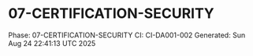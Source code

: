 # 07-CERTIFICATION-SECURITY
Phase: 07-CERTIFICATION-SECURITY
CI: CI-DA001-002
Generated: Sun Aug 24 22:41:13 UTC 2025
